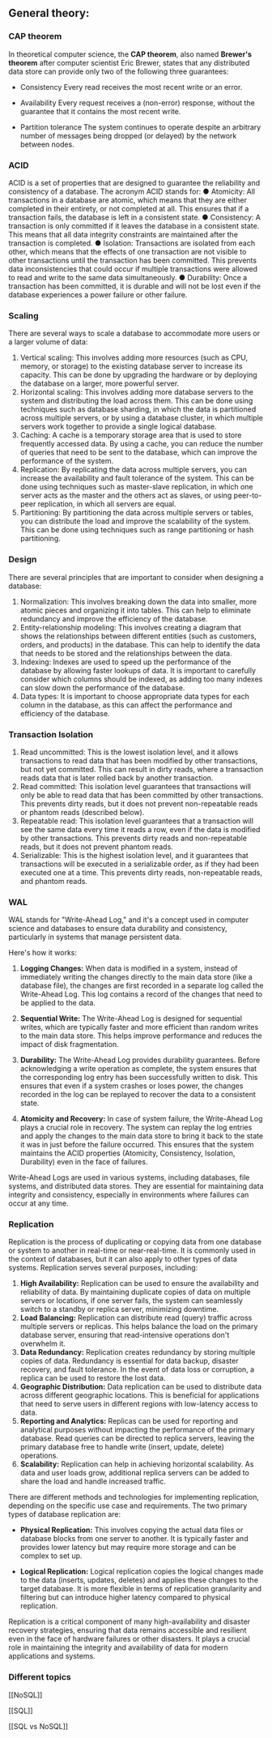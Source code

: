 
## General theory:

### CAP theorem
In theoretical computer science, the **CAP theorem**, also named **Brewer's theorem** after computer scientist Eric Brewer, states that any distributed data store can provide only two of the following three guarantees:

- Consistency
 Every read receives the most recent write or an error.

- Availability
 Every request receives a (non-error) response, without the guarantee that it contains the most recent write.

- Partition tolerance
 The system continues to operate despite an arbitrary number of messages being dropped (or delayed) by the network between nodes.


### ACID

ACID is a set of properties that are designed to guarantee the reliability and consistency of a database. The acronym ACID stands for: 
	● Atomicity: All transactions in a database are atomic, which means that they are either completed in their entirety, or not completed at all. This ensures that if a transaction fails, the database is left in a consistent state. 
	● Consistency: A transaction is only committed if it leaves the database in a consistent state. This means that all data integrity constraints are maintained after the transaction is completed. 
	● Isolation: Transactions are isolated from each other, which means that the effects of one transaction are not visible to other transactions until the transaction has been committed. This prevents data inconsistencies that could occur if multiple transactions were allowed to read and write to the same data simultaneously. 
	● Durability: Once a transaction has been committed, it is durable and will not be lost even if the database experiences a power failure or other failure. 


### Scaling
There are several ways to scale a database to accommodate more users or a larger volume of data: 
1. Vertical scaling: This involves adding more resources (such as CPU, memory, or storage) to the existing database server to increase its capacity. This can be done by upgrading the hardware or by deploying the database on a larger, more powerful server. 
2. Horizontal scaling: This involves adding more database servers to the system and distributing the load across them. This can be done using techniques such as database sharding, in which the data is partitioned across multiple servers, or by using a database cluster, in which multiple servers work together to provide a single logical database. 
3. Caching: A cache is a temporary storage area that is used to store frequently accessed data. By using a cache, you can reduce the number of queries that need to be sent to the database, which can improve the performance of the system. 
4. Replication: By replicating the data across multiple servers, you can increase the availability and fault tolerance of the system. This can be done using techniques such as master-slave replication, in which one server acts as the master and the others act as slaves, or using peer-to-peer replication, in which all servers are equal. 
5. Partitioning: By partitioning the data across multiple servers or tables, you can distribute the load and improve the scalability of the system. This can be done using techniques such as range partitioning or hash partitioning.

### Design
There are several principles that are important to consider when designing a database: 
1. Normalization: This involves breaking down the data into smaller, more atomic pieces and organizing it into tables. This can help to eliminate redundancy and improve the efficiency of the database. 
2. Entity-relationship modeling: This involves creating a diagram that shows the relationships between different entities (such as customers, orders, and products) in the database. This can help to identify the data that needs to be stored and the relationships between the data. 
3. Indexing: Indexes are used to speed up the performance of the database by allowing faster lookups of data. It is important to carefully consider which columns should be indexed, as adding too many indexes can slow down the performance of the database. 
4. Data types: It is important to choose appropriate data types for each column in the database, as this can affect the performance and efficiency of the database.

### Transaction Isolation
1. Read uncommitted: This is the lowest isolation level, and it allows transactions to read data that has been modified by other transactions, but not yet committed. This can result in dirty reads, where a transaction reads data that is later rolled back by another transaction. 
2. Read committed: This isolation level guarantees that transactions will only be able to read data that has been committed by other transactions. This prevents dirty reads, but it does not prevent non-repeatable reads or phantom reads (described below). 
3. Repeatable read: This isolation level guarantees that a transaction will see the same data every time it reads a row, even if the data is modified by other transactions. This prevents dirty reads and non-repeatable reads, but it does not prevent phantom reads. 
4. Serializable: This is the highest isolation level, and it guarantees that transactions will be executed in a serializable order, as if they had been executed one at a time. This prevents dirty reads, non-repeatable reads, and phantom reads.

### WAL
WAL stands for "Write-Ahead Log," and it's a concept used in computer science and databases to ensure data durability and consistency, particularly in systems that manage persistent data.

Here's how it works:

1. **Logging Changes:** When data is modified in a system, instead of immediately writing the changes directly to the main data store (like a database file), the changes are first recorded in a separate log called the Write-Ahead Log. This log contains a record of the changes that need to be applied to the data.

2. **Sequential Write:** The Write-Ahead Log is designed for sequential writes, which are typically faster and more efficient than random writes to the main data store. This helps improve performance and reduces the impact of disk fragmentation.

3. **Durability:** The Write-Ahead Log provides durability guarantees. Before acknowledging a write operation as complete, the system ensures that the corresponding log entry has been successfully written to disk. This ensures that even if a system crashes or loses power, the changes recorded in the log can be replayed to recover the data to a consistent state.

4. **Atomicity and Recovery:** In case of system failure, the Write-Ahead Log plays a crucial role in recovery. The system can replay the log entries and apply the changes to the main data store to bring it back to the state it was in just before the failure occurred. This ensures that the system maintains the ACID properties (Atomicity, Consistency, Isolation, Durability) even in the face of failures.


Write-Ahead Logs are used in various systems, including databases, file systems, and distributed data stores. They are essential for maintaining data integrity and consistency, especially in environments where failures can occur at any time.

### Replication
Replication is the process of duplicating or copying data from one database or system to another in real-time or near-real-time. It is commonly used in the context of databases, but it can also apply to other types of data systems. Replication serves several purposes, including:

1. **High Availability:** Replication can be used to ensure the availability and reliability of data. By maintaining duplicate copies of data on multiple servers or locations, if one server fails, the system can seamlessly switch to a standby or replica server, minimizing downtime.
2. **Load Balancing:** Replication can distribute read (query) traffic across multiple servers or replicas. This helps balance the load on the primary database server, ensuring that read-intensive operations don't overwhelm it.
3. **Data Redundancy:** Replication creates redundancy by storing multiple copies of data. Redundancy is essential for data backup, disaster recovery, and fault tolerance. In the event of data loss or corruption, a replica can be used to restore the lost data.
4. **Geographic Distribution:** Data replication can be used to distribute data across different geographic locations. This is beneficial for applications that need to serve users in different regions with low-latency access to data.
5. **Reporting and Analytics:** Replicas can be used for reporting and analytical purposes without impacting the performance of the primary database. Read queries can be directed to replica servers, leaving the primary database free to handle write (insert, update, delete) operations.
6. **Scalability:** Replication can help in achieving horizontal scalability. As data and user loads grow, additional replica servers can be added to share the load and handle increased traffic.

There are different methods and technologies for implementing replication, depending on the specific use case and requirements. The two primary types of database replication are:

- **Physical Replication:** This involves copying the actual data files or database blocks from one server to another. It is typically faster and provides lower latency but may require more storage and can be complex to set up.
    
- **Logical Replication:** Logical replication copies the logical changes made to the data (inserts, updates, deletes) and applies these changes to the target database. It is more flexible in terms of replication granularity and filtering but can introduce higher latency compared to physical replication.
    

Replication is a critical component of many high-availability and disaster recovery strategies, ensuring that data remains accessible and resilient even in the face of hardware failures or other disasters. It plays a crucial role in maintaining the integrity and availability of data for modern applications and systems.

### Different topics

[[NoSQL]]

[[SQL]]

[[SQL vs NoSQL]]